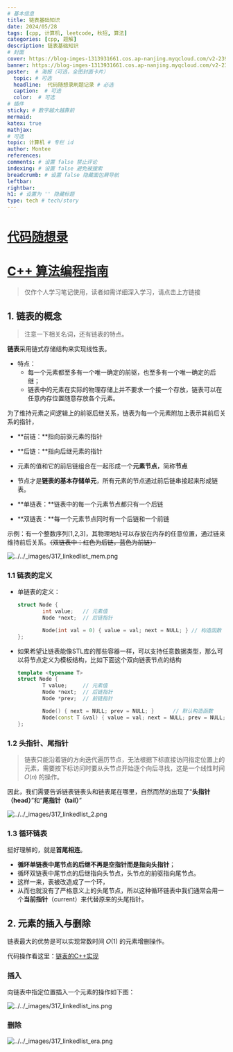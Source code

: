 ```yaml
---
# 基本信息
title: 链表基础知识
date: 2024/05/28
tags: [cpp, 计算机, leetcode, 秋招, 算法]
categories: [cpp, 题解]
description: 链表基础知识
# 封面
cover: https://blog-imges-1313931661.cos.ap-nanjing.myqcloud.com/v2-239662070cf2381e66413bc42f001a64_r.jpg.png
banner: https://blog-imges-1313931661.cos.ap-nanjing.myqcloud.com/v2-239662070cf2381e66413bc42f001a64_r.jpg.png
poster:  # 海报（可选，全图封面卡片）
  topic: # 可选
  headline:  代码随想录刷题记录 # 必选
  caption:  # 可选
  color:  # 可选
# 插件
sticky: # 数字越大越靠前
mermaid:
katex: true
mathjax: 
# 可选
topic: 计算机 # 专栏 id
author: Montee
references:
comments: # 设置 false 禁止评论
indexing: # 设置 false 避免被搜索
breadcrumb: # 设置 false 隐藏面包屑导航
leftbar: 
rightbar:
h1: # 设置为 '' 隐藏标题
type: tech # tech/story
---
```


# [代码随想录](https://programmercarl.com/链表理论基础.html#链表的类型)

# [C++ 算法编程指南](https://majorli.github.io/algo_guide/index.html)

> 仅作个人学习笔记使用，读者如需详细深入学习，请点击上方链接

## 1. 链表的概念

> 注意一下相关名词，还有链表的特点。

**链表**采用链式存储结构来实现线性表。

* 特点：
  * 每一个元素都至多有一个唯一确定的前驱，也至多有一个唯一确定的后继；
  * 链表中的元素在实际的物理存储上并不要求一个接一个存放，链表可以在任意内存位置随意存放各个元素。

为了维持元素之间逻辑上的前驱后继关系，链表为每一个元素附加上表示其前后关系的指针，

* **前链：**指向前驱元素的指针
* **后链：**指向后继元素的指针
* 元素的值和它的前后链组合在一起形成一个**元素节点**，简称**节点**
* 节点才是**链表的基本存储单元**，所有元素的节点通过前后链串接起来形成链表。



* **单链表：**链表中的每一个元素节点都只有一个后链
* **双链表：**每一个元素节点同时有一个后链和一个前链

示例：有一个整数序列[1,2,3]，其物理地址可以存放在内存的任意位置，通过链来维持前后关系。~~（双链表中：红色为后链，蓝色为前链）~~

![../../_images/317_linkedlist_mem.png](https://blog-imges-1313931661.cos.ap-nanjing.myqcloud.com/317_linkedlist_mem.png)

### 1.1 链表的定义

* 单链表的定义：

  ```cpp
  struct Node {
          int value;   // 元素值
          Node *next;  // 后链指针
  
          Node(int val = 0) { value = val; next = NULL; } // 构造函数
  };
  ```

* 如果希望让链表能像STL库的那些容器一样，可以支持任意数据类型，那么可以将节点定义为模板结构，比如下面这个双向链表节点的结构

  ```cpp
  template <typename T>
  struct Node {
          T value;     // 元素值
          Node *next;  // 后链指针
          Node *prev;  // 前链指针
  
          Node() { next = NULL; prev = NULL; }      // 默认构造函数
          Node(const T &val) { value = val; next = NULL; prev = NULL; }  // 指定元素值的构造函数
  };
  ```



### 1.2 头指针、尾指针

> 链表只能沿着链的方向迭代遍历节点，无法根据下标直接访问指定位置上的元素，需要按下标访问时要从头节点开始逐个向后寻找，这是一个线性时间 𝑂(𝑛) 的操作。

因此，我们需要告诉链表链表头和链表尾在哪里，自然而然的出现了“**头指针（head）**”和“**尾指针（tail）**”

![../../_images/317_linkedlist_2.png](https://blog-imges-1313931661.cos.ap-nanjing.myqcloud.com/317_linkedlist_2.png)

### 1.3 循环链表

挺好理解的，就是**首尾相连**。

* **循环单链表中尾节点的后继不再是空指针而是指向头指针**；
* 循环双链表中尾节点的后继指向头节点，头节点的前驱指向尾节点。
* 这样一来，表被改造成了一个环，
* 从而也就没有了严格意义上的头尾节点，所以这种循环链表中我们通常会用一个**当前指针**（current）来代替原来的头尾指针。

## 2. 元素的插入与删除

链表最大的优势是可以实现常数时间 𝑂(1) 的元素增删操作。

代码操作看这里：[链表的C++实现](https://majorli.github.io/algo_guide/ch03/sec01/318_linkedlist_2.html)

### 插入

向链表中指定位置插入一个元素的操作如下图：

![../../_images/317_linkedlist_ins.png](https://majorli.github.io/algo_guide/_images/317_linkedlist_ins.png)

### 删除

![../../_images/317_linkedlist_era.png](https://majorli.github.io/algo_guide/_images/317_linkedlist_era.png)


